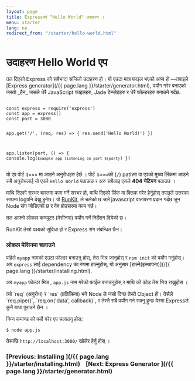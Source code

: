 ```yaml
---
layout: page
title: Expressको "Hello World" उदाहरण ।
menu: starter
lang: ne
redirect_from: "/starter/hello-world.html"
---
```


# उदाहरण Hello World एप

<div class="doc-box doc-info" markdown="1">
तल दिएको Express को सबैभन्दा सजिलो  उदाहरण हो। यो एउटा मात्र फाइल भएको आप्प हो  &mdash;तपाइले [Express generator](/{{ page.lang }}/starter/generator.html), पर्योग गरेर बनाएको जस्तो _हैन_ जसले धेरै JavaScript फाइलहरु, Jade टेम्प्लेटहरु र  धेरै फोल्डरहरु बनाउने गर्दछ.

</div>

<script src="https://embed.runkit.com" data-element-id="hello-example" data-mode="endpoint" async defer></script>
<div id="hello-example"><pre><code class="language-js">
const express = require('express')
const app = express()
const port = 3000

app.get('/', (req, res) => {
res.send('Hello World!')
})

app.listen(port, () => {
console.log(`Example app listening on port ${port}`)
})
</code></pre></div>

यो एप पोर्ट ३००० मा आउने अनुरोधहरु हेर्छ । पोर्ट ३०००को (`/`) pathमा वा एपको मुख्य लिंकमा आउने सबै अनुरोधलाई यो एपले `Hello World` पठाऊछ र अरु सबैलाइ एसले **404 भेटियन** पठाउछ ।

माथि दिएको सरभर बास्तमा काम गर्ने सरभर हो, माथि दिएको लिंक मा क्लिक गरेर हेर्नुहोस् तपाइले उत्तरका साथमा logपनि देख्नु हुनेछ। यो [RunKit](https://runkit.com), ले चलेको छ जले javascript वातावरण प्रदान गर्दछ जुन Node संग जोडिएको छ र वेब ब्रोउसरमा काम गर्छ।

तल आफ्नो लोकल कम्प्युटर (मेसीनमा) पर्योग गर्ने निर्देशन दियेको छ।

<div class="doc-box doc-info" markdown="1">
RunKit तेस्रो पक्ष्यको सुविधा हो र Express संग संबन्धित छैन।
</div>

### लोकल मेसिनमा चलाउने

पहिले `myapp` नामको एउटा फोल्दर बनाउनु होस्, तेस भित्र जानुहोस् र `npm init` को पर्योग गर्नुहोस्। अब `express` लाई dependency का रुपमा हाल्नुहोस्, यो अनुसार [हाल्ने(इस्थापना)](/{{ page.lang }}/starter/installing.html).

अब `myapp` फोल्दर भित्र , `app.js` नाम गरेको फाईल बनाउनुहोस् र माथि को कोड तेस भित्र राख्नुहोस ।

<div class="doc-box doc-notice" markdown="1">
त्यो `req` (अनुरोध) र `res` (प्रतिक्रिया) भने Node ले जसो दिन्छ तेस्तै Object हो। तेसैले `req.pipe()`, `req.on('data', callback)`, र तेस्तै सबै पर्योग गर्न सक्नु हुन्छ येस्मा Expressले कुनै बाधा पुराउने छैन ।

</div>

निम्न कमाण्ड को पर्यो गरेर एप चलाउनु होस्:

```console
$ node app.js
```

तेस्पछि `http://localhost:3000/` खोलेर हेर्नु होस् ।

### [Previous: Installing ](/{{ page.lang }}/starter/installing.html)&nbsp;&nbsp;&nbsp;&nbsp;[Next: Express Generator ](/{{ page.lang }}/starter/generator.html)
